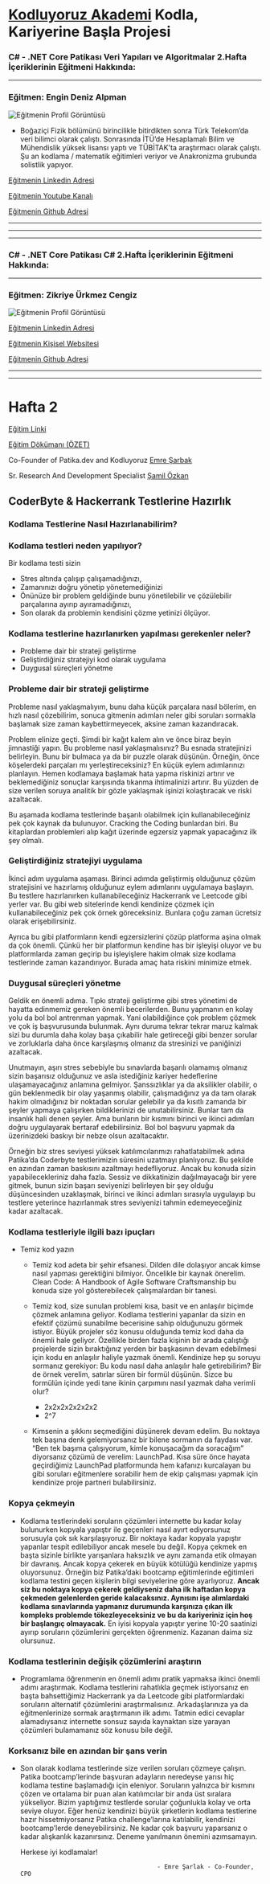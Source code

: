 # [Kodluyoruz Akademi](https://www.kodluyoruz.org/) Kodla, Kariyerine Başla Projesi

### C# - .NET Core Patikası **Veri Yapıları ve Algoritmalar** 2.Hafta İçeriklerinin Eğitmeni Hakkında:
--- 

### Eğitmen: **Engin Deniz Alpman**
![Eğitmenin Profil Görüntüsü](https://patika-prod.s3-eu-central-1.amazonaws.com/content/courses/veri-yapilari-ve-algoritmalar/senQ6TJxRQwjt8g6w)

* Boğaziçi Fizik bölümünü birincilikle bitirdikten sonra Türk Telekom’da veri bilimci olarak çalıştı. Sonrasında İTÜ’de Hesaplamalı Bilim ve Mühendislik yüksek lisansı yaptı ve TÜBİTAK'ta araştırmacı olarak çalıştı. Şu an kodlama / matematik eğitimleri veriyor ve Anakronizma grubunda solistlik yapıyor.

[Eğitmenin Linkedin Adresi](https://www.linkedin.com/in/engindenizalpman/)

[Eğitmenin Youtube Kanalı](https://www.youtube.com/c/SezgiselEgitim/featured)

[Eğitmenin Github Adresi](https://github.com/EnginAlpman)

***
***
***
### C# - .NET Core Patikası **C#** 2.Hafta İçeriklerinin Eğitmeni Hakkında:
--- 

### Eğitmen: **Zikriye Ürkmez Cengiz**
![Eğitmenin Profil Görüntüsü](https://patika-prod.s3-eu-central-1.amazonaws.com/content/courses/net-core/eaBxC3S5Mw2NGGbaz)

[Eğitmenin Linkedin Adresi](https://www.linkedin.com/in/zikriye-urkmez-cengiz/)

[Eğitmenin Kişisel Websitesi](https://zikriyeurkmez.com/#/)

[Eğitmenin Github Adresi](http://github.com/zikriyeurkmezcengiz)


---
---

# Hafta 2 

[Eğitim Linki](https://www.youtube.com/watch?v=_-_KWs4_SN8&t=1350s)

[Eğitim Dökümanı (ÖZET)](https://www.patika.dev/blog/kodlama-testlerine-nasil-hazirlanabilirim)

Co-Founder of Patika.dev and Kodluyoruz [Emre Şarbak](https://www.linkedin.com/in/emresarbak/)

Sr. Research And Development Specialist [Şamil Özkan](https://www.linkedin.com/in/ssamilozkan/)


## CoderByte & Hackerrank Testlerine Hazırlık

### Kodlama Testlerine Nasıl Hazırlanabilirim?

### Kodlama testleri neden yapılıyor?

Bir kodlama testi sizin

- Stres altında çalışıp çalışamadığınızı,
- Zamanınızı doğru yönetip yönetemediğinizi
- Önünüze bir problem geldiğinde bunu yönetilebilir ve çözülebilir parçalarına ayırıp ayıramadığınızı, 
- Son olarak da problemin kendisini çözme yetinizi ölçüyor. 

### Kodlama testlerine hazırlanırken yapılması gerekenler neler?

- Probleme dair bir strateji geliştirme
- Geliştirdiğiniz stratejiyi kod olarak uygulama
- Duygusal süreçleri yönetme

### Probleme dair bir strateji geliştirme

Probleme nasıl yaklaşmalıyım, bunu daha küçük parçalara nasıl bölerim, en hızlı nasıl çözebilirim, sonuca gitmenin adımları neler gibi soruları sormakla başlamak size zaman kaybettirmeyecek, aksine zaman kazandıracak. 


Problem elinize geçti. Şimdi bir kağıt kalem alın ve önce biraz beyin jimnastiği yapın. Bu probleme nasıl yaklaşmalısınız? Bu esnada stratejinizi belirleyin. Bunu bir bulmaca ya da bir puzzle olarak düşünün. Örneğin, önce köşelerdeki parçaları mı yerleştireceksiniz? En küçük eylem adımlarınızı planlayın. Hemen kodlamaya başlamak hata yapma riskinizi artırır ve beklemediğiniz sonuçlar karşısında tıkanma ihtimalinizi artırır. Bu yüzden de size verilen soruya analitik bir gözle yaklaşmak işinizi kolaştıracak ve riski azaltacak. 

Bu aşamada kodlama testlerinde başarılı olabilmek için kullanabileceğiniz pek çok kaynak da bulunuyor. Cracking the Coding bunlardan biri. Bu kitaplardan problemleri alıp kağıt üzerinde egzersiz yapmak yapacağınız ilk şey olmalı. 



### Geliştirdiğiniz stratejiyi uygulama

İkinci adım uygulama aşaması. Birinci adımda geliştirmiş olduğunuz çözüm stratejisini ve hazırlamış olduğunuz eylem adımlarını uygulamaya başlayın. Bu testlere hazırlanırken kullanabileceğiniz Hackerrank ve Leetcode gibi yerler var. Bu gibi web sitelerinde kendi kendinize çözmek için kullanabileceğiniz pek çok örnek göreceksiniz. Bunlara çoğu zaman ücretsiz olarak erişebilirsiniz. 

Ayrıca bu gibi platformların kendi egzersizlerini çözüp platforma aşina olmak da çok önemli. Çünkü her bir platformun kendine has bir işleyişi oluyor ve bu platformlarda zaman geçirip bu işleyişlere hakim olmak size kodlama testlerinde zaman kazandırıyor. Burada amaç hata riskini minimize etmek. 


### Duygusal süreçleri yönetme

Geldik en önemli adıma. Tıpkı strateji geliştirme gibi stres yönetimi de hayatta edinmemiz gereken önemli becerilerden. Bunu yapmanın en kolay yolu da bol bol antrenman yapmak. Yani olabildiğince çok problem çözmek ve çok iş başvurusunda bulunmak. Aynı duruma tekrar tekrar maruz kalmak sizi bu durumla daha kolay başa çıkabilir hale getireceği gibi benzer sorular ve zorluklarla daha önce karşılaşmış olmanız da stresinizi ve paniğinizi azaltacak. 

Unutmayın, aşırı stres sebebiyle bu sınavlarda başarılı olamamış olmanız sizin başarısız olduğunuz ve asla istediğiniz kariyer hedeflerine ulaşamayacağınız anlamına gelmiyor. Şanssızlıklar ya da aksilikler olabilir, o gün beklenmedik bir olay yaşanmış olabilir, çalışmadığınız ya da tam olarak hakim olmadığınız bir noktadan sorular gelebilir ya da kısıtlı zamanda bir şeyler yapmaya çalışırken bildiklerinizi de unutabilirsiniz. Bunlar tam da insanlık hali denen şeyler. Ama bunların bir kısmını birinci ve ikinci adımları doğru uygulayarak bertaraf edebilirsiniz. Bol bol başvuru yapmak da üzerinizdeki baskıyı bir nebze olsun azaltacaktır. 

Örneğin biz stres seviyesi yüksek katılımcılarımızı rahatlatabilmek adına Patika’da Coderbyte testlerimizin süresini uzatmayı planlıyoruz. Bu şekilde en azından zaman baskısını azaltmayı hedefliyoruz. Ancak bu konuda sizin yapabilecekleriniz daha fazla. Sessiz ve dikkatinizin dağılmayacağı bir yere gitmek, bunun sizin başarı seviyenizi belirleyen bir şey olduğu düşüncesinden uzaklaşmak, birinci ve ikinci adımları sırasıyla uygulayıp bu testlere yeterince hazırlanmak stres seviyenizi tahmin edemeyeceğiniz kadar azaltacak. 

### Kodlama testleriyle ilgili bazı ipuçları 

- Temiz kod yazın
    - Temiz kod adeta bir şehir efsanesi. Dilden dile dolaşıyor ancak kimse nasıl yapması gerektiğini bilmiyor. Öncelikle bir kaynak önerelim. Clean Code: A Handbook of Agile Software Craftsmanship bu konuda size yol gösterebilecek çalışmalardan bir tanesi. 

    - Temiz kod, size sunulan problemi kısa, basit ve en anlaşılır biçimde çözmek anlamına geliyor. Kodlama testlerini yapanlar da sizin en efektif çözümü sunabilme becerisine sahip olduğunuzu görmek istiyor. Büyük projeler söz konusu olduğunda temiz kod daha da önemli hale geliyor. Özellikle birden fazla kişinin bir arada çalıştığı projelerde sizin bıraktığınız yerden bir başkasının devam edebilmesi için kodu en anlaşılır haliyle yazmak önemli. Kendinize hep şu soruyu sormanız gerekiyor: Bu kodu nasıl daha anlaşılır hale getirebilirim? Bir de örnek verelim, satırlar süren bir formül düşünün. Sizce bu formülün içinde yedi tane ikinin çarpımını nasıl yazmak daha verimli olur?

        - 2x2x2x2x2x2x2 
        - 2^7

    - Kimsenin a şıkkını seçmediğini düşünerek devam edelim. Bu noktaya tek başına denk gelemiyorsanız bir bilene sormanın da faydası var. “Ben tek başıma çalışıyorum, kimle konuşacağım da soracağım” diyorsanız çözümü de verelim: LaunchPad. Kısa süre önce hayata geçirdiğimiz LaunchPad platformunda hem kafanızı kurcalayan bu gibi soruları eğitmenlere sorabilir hem de ekip çalışması yapmak için kendinize proje partneri bulabilirsiniz.

### Kopya çekmeyin

- Kodlama testlerindeki soruların çözümleri internette bu kadar kolay bulunurken kopyala yapıştır ile geçenleri nasıl ayırt ediyorsunuz sorusuyla çok sık karşılaşıyoruz. Bir noktaya kadar kopyala yapıştır yapanlar tespit edilebiliyor ancak mesele bu değil. Kopya çekmek en başta sizinle birlikte yarışanlara haksızlık ve aynı zamanda etik olmayan bir davranış. Ancak kopya çekerek en büyük kötülüğü kendinize yapmış oluyorsunuz. Örneğin biz Patika’daki bootcamp eğitimlerinde eğitimleri kodlama testini geçen kişilerin bilgi seviyelerine göre ayarlıyoruz. **Ancak siz bu noktaya kopya çekerek geldiyseniz daha ilk haftadan kopya çekmeden gelenlerden geride kalacaksınız. Aynısını işe alımlardaki kodlama sınavlarında yapmanız durumunda karşınıza çıkan ilk kompleks problemde tökezleyeceksiniz ve bu da kariyeriniz için hoş bir başlangıç olmayacak.** En iyisi kopyala yapıştır yerine 10-20 saatinizi ayırıp soruların çözümlerini gerçekten öğrenmeniz. Kazanan daima siz olursunuz. 



### Kodlama testlerinin değişik çözümlerini araştırın

- Programlama öğrenmenin en önemli adımı pratik yapmaksa ikinci önemli adımı araştırmak. Kodlama testlerini rahatlıkla geçmek istiyorsanız en başta bahsettiğimiz Hackerrank ya da Leetcode gibi platformlardaki soruların alternatif çözümlerini araştırmalısınız. Arkadaşlarınıza ya da eğitmenlerinize sormak araştırmanın ilk adımı. Tatmin edici cevaplar alamadıysanız internette sonsuz sayıda kaynaktan size yarayan çözümleri bulamamanız söz konusu bile değil. 

### Korksanız bile en azından bir şans verin

- Son olarak kodlama testlerinde size verilen soruları çözmeye çalışın. Patika bootcamp’lerinde başvuran adayların neredeyse yarısı hiç kodlama testine başlamadığı için eleniyor. Soruların yalnızca bir kısmını çözen ve ortalama bir puan alan katılımcılar bir anda üst sıralara yükseliyor. Bizim yaptığımız testlerde sorular çoğunlukla kolay ve orta seviye oluyor. Eğer henüz kendinizi büyük şirketlerin kodlama testlerine hazır hissetmiyorsanız Patika challenge’larına katılabilir, kendinizi bootcamp’lerde deneyebilirsiniz. Ne kadar çok başvuru yaparsanız o kadar alışkanlık kazanırsınız. Deneme yanılmanın önemini azımsamayın. 


    Herkese iyi kodlamalar!
                                            
                                            - Emre Şarlak - Co-Founder, CPO


